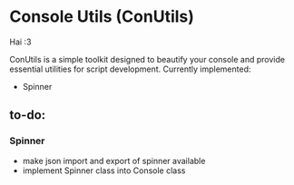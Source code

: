 # Console Utils (ConUtils)

Hai :3 

ConUtils is a simple toolkit designed to beautify your console and provide essential utilities for script development.
Currently implemented:

- Spinner

## to-do:
### Spinner

- make json import and export of spinner available
- implement Spinner class into Console class